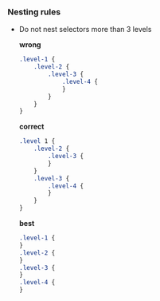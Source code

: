 ### Nesting rules
  - 
    Do not nest selectors more than 3 levels

    **wrong**
    ```scss
    .level-1 {
        .level-2 {
            .level-3 {
                .level-4 {
                }
            }
        }
    }
    ```
    **correct**
    ```scss
    .level 1 {
        .level-2 {
            .level-3 {
            }
        }
        .level-3 {
            .level-4 {
            }
        }
    }
    ```
    
    **best**
    ```scss
    .level-1 {
    }
    .level-2 {
    }
    .level-3 {
    }
    .level-4 {
    }
    ```
